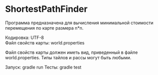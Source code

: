 # ShortestPathFinder

Программа предназначена для вычисления минимальной стоимости
перемещения по карте размера n*n.

Кодировка: UTF-8<br/>
Файл свойств карты: world.properties

Файл свойств карты должен иметь вид, приведенный в файле world.properties.
Типы тайлов и рассы могут быть любыми.

Запуск: gradle run
Тесты: gradle test